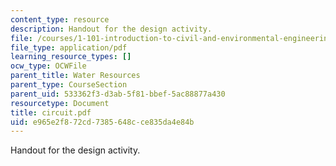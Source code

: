 ```yaml
---
content_type: resource
description: Handout for the design activity.
file: /courses/1-101-introduction-to-civil-and-environmental-engineering-design-i-fall-2005/e965e2f872cd7385648cce835da4e84b_circuit.pdf
file_type: application/pdf
learning_resource_types: []
ocw_type: OCWFile
parent_title: Water Resources
parent_type: CourseSection
parent_uid: 533362f3-d3ab-5f81-bbef-5ac88877a430
resourcetype: Document
title: circuit.pdf
uid: e965e2f8-72cd-7385-648c-ce835da4e84b
---
```

Handout for the design activity.

